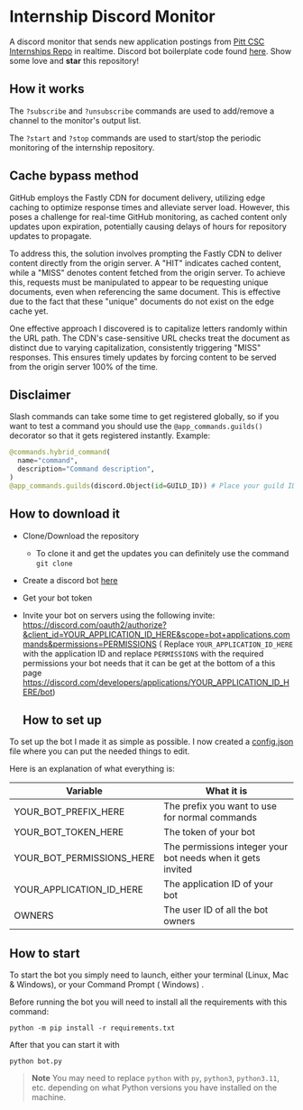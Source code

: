# Internship Discord Monitor
 A discord monitor that sends new application postings from [Pitt CSC Internships Repo](https://github.com/SimplifyJobs/Summer2024-Internships/tree/dev) in realtime. Discord bot boilerplate code found [here](https://github.com/kkrypt0nn/Python-Discord-Bot-Template/tree/main). Show some love and **star** this repository!

 ## How it works
The ```?subscribe``` and ```?unsubscribe``` commands are used to add/remove a channel to the monitor's output list.

The ```?start``` and ```?stop``` commands are used to start/stop the periodic monitoring of the internship repository.


## Cache bypass method

GitHub employs the Fastly CDN for document delivery, utilizing edge caching to optimize response times and alleviate server load. However, this poses a challenge for real-time GitHub monitoring, as cached content only updates upon expiration, potentially causing delays of hours for repository updates to propagate.

To address this, the solution involves prompting the Fastly CDN to deliver content directly from the origin server. A "HIT" indicates cached content, while a "MISS" denotes content fetched from the origin server. To achieve this, requests must be manipulated to appear to be requesting unique documents, even when referencing the same document. This is effective due to the fact that these "unique" documents do not exist on the edge cache yet.

One effective approach I discovered is to capitalize letters randomly within the URL path. The CDN's case-sensitive URL checks treat the document as distinct due to varying capitalization, consistently triggering "MISS" responses. This ensures timely updates by forcing content to be served from the origin server 100% of the time.

## Disclaimer

Slash commands can take some time to get registered globally, so if you want to test a command you should use
the `@app_commands.guilds()` decorator so that it gets registered instantly. Example:

```py
@commands.hybrid_command(
  name="command",
  description="Command description",
)
@app_commands.guilds(discord.Object(id=GUILD_ID)) # Place your guild ID here
```

## How to download it

* Clone/Download the repository
    * To clone it and get the updates you can definitely use the command
      `git clone`
* Create a discord bot [here](https://discord.com/developers/applications)
* Get your bot token
* Invite your bot on servers using the following invite:
  https://discord.com/oauth2/authorize?&client_id=YOUR_APPLICATION_ID_HERE&scope=bot+applications.commands&permissions=PERMISSIONS (
  Replace `YOUR_APPLICATION_ID_HERE` with the application ID and replace `PERMISSIONS` with the required permissions
  your bot needs that it can be get at the bottom of a this
  page https://discord.com/developers/applications/YOUR_APPLICATION_ID_HERE/bot)

  ## How to set up

To set up the bot I made it as simple as possible. I now created a [config.json](config.json) file where you can put the
needed things to edit.

Here is an explanation of what everything is:

| Variable                  | What it is                                                            |
| ------------------------- | ----------------------------------------------------------------------|
| YOUR_BOT_PREFIX_HERE      | The prefix you want to use for normal commands                        |
| YOUR_BOT_TOKEN_HERE       | The token of your bot                                                 |
| YOUR_BOT_PERMISSIONS_HERE | The permissions integer your bot needs when it gets invited           |
| YOUR_APPLICATION_ID_HERE  | The application ID of your bot                                        |
| OWNERS                    | The user ID of all the bot owners                                     |


## How to start

To start the bot you simply need to launch, either your terminal (Linux, Mac & Windows), or your Command Prompt (
Windows)
.

Before running the bot you will need to install all the requirements with this command:

```
python -m pip install -r requirements.txt
```

After that you can start it with

```
python bot.py
```

> **Note** You may need to replace `python` with `py`, `python3`, `python3.11`, etc. depending on what Python versions you have installed on the machine.
